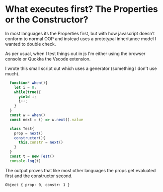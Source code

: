 # What executes first? The Properties or the Constructor?

In most languages its the Properties first, but with how javascript doesn't conform to normal OOP and instead uses a prototypal inheritance model I wanted to double check.

As per usual, when I test things out in js I'm either using the browser console or Quokka the Vscode extension.

I wrote this small script out which uses a generator (something I don't use much).
```js
  function* when(){
    let i = 0;
    while(true){
      yield i;
      i++;
    }
  }
  const w = when()
  const next = () => w.next().value

  class Test{
    prop = next()
    constructor(){
      this.constr = next()
    }
  }
  const t = new Test()
  console.log(t)
```
The output proves that like most other languages the props get evaluated first and the constructor second.
```
Object { prop: 0, constr: 1 }
```

